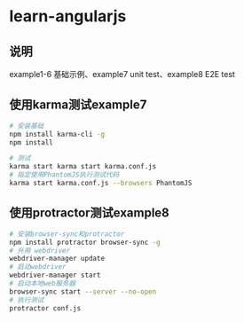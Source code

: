 # learn-angularjs

## 说明
example1-6 基础示例、example7 unit test、example8 E2E test

## 使用karma测试example7

```bash
# 安装基础
npm install karma-cli -g
npm install

# 测试
karma start karma start karma.conf.js
# 指定使用PhantomJS执行测试代码
karma start karma.conf.js --browsers PhantomJS
```

## 使用protractor测试example8

```bash
# 安装browser-sync和protractor
npm install protractor browser-sync -g
# 升用 webdriver
webdriver-manager update
# 启动webdriver
webdriver-manager start
# 启动本地web服务器
browser-sync start --server --no-open
# 执行测试
protractor conf.js
```
